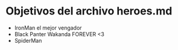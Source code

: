 # Objetivos del archivo heroes.md

* IronMan el mejor vengador
* Black Panter Wakanda FOREVER <3
* SpiderMan
